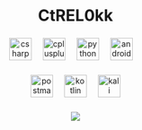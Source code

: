 <h1 align="center">CtREL0kk </h1>

###

<div align="center">
  <img src="https://skillicons.dev/icons?i=cs" height="40" alt="csharp logo"  />
  <img width="12" />
  <img src="https://skillicons.dev/icons?i=cpp" height="40" alt="cplusplus logo"  />
  <img width="12" />
  <img src="https://skillicons.dev/icons?i=py" height="40" alt="python logo"  />
  <img width="12" />
  <img src="https://skillicons.dev/icons?i=androidstudio" height="40" alt="android studio logo"  />
  <img width="12" />
</div>


###

<div align="center">
  <img src="https://skillicons.dev/icons?i=postman" height="40" alt="postman logo"  />
  <img width="12" />
  <img src="https://skillicons.dev/icons?i=kotlin" height="40" alt="kotlin logo"  />
  <img width="12" />
  <img src="https://skillicons.dev/icons?i=kali" height="40" alt="kali logo"  />
</div>


###


<p align="center">
  <img src="https://github-profile-trophy.vercel.app/?username=CtREL0kk&theme=radical&no-frame=true&no-bg=true&margin-w=4">
</p>
